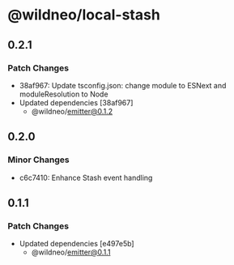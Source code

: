 # @wildneo/local-stash

## 0.2.1

### Patch Changes

- 38af967: Update tsconfig.json: change module to ESNext and moduleResolution to Node
- Updated dependencies [38af967]
  - @wildneo/emitter@0.1.2

## 0.2.0

### Minor Changes

- c6c7410: Enhance Stash event handling

## 0.1.1

### Patch Changes

- Updated dependencies [e497e5b]
  - @wildneo/emitter@0.1.1
